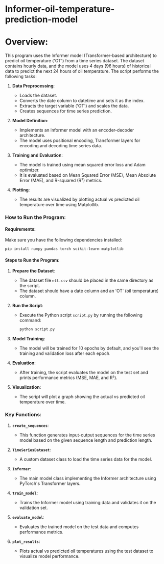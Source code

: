 # Informer-oil-temperature-prediction-model

# Overview:

This program uses the Informer model (Transformer-based architecture) to predict oil temperature ('OT') from a time series dataset. The dataset contains hourly data, and the model uses 4 days (96 hours) of historical data to predict the next 24 hours of oil temperature. The script performs the following tasks:

1. **Data Preprocessing**: 
   - Loads the dataset.
   - Converts the date column to datetime and sets it as the index.
   - Extracts the target variable ('OT') and scales the data.
   - Creates sequences for time series prediction.

2. **Model Definition**:
   - Implements an Informer model with an encoder-decoder architecture.
   - The model uses positional encoding, Transformer layers for encoding and decoding time series data.

3. **Training and Evaluation**:
   - The model is trained using mean squared error loss and Adam optimizer.
   - It is evaluated based on Mean Squared Error (MSE), Mean Absolute Error (MAE), and R-squared (R²) metrics.

4. **Plotting**:
   - The results are visualized by plotting actual vs predicted oil temperature over time using Matplotlib.

### How to Run the Program:

#### Requirements:
Make sure you have the following dependencies installed:

```bash
pip install numpy pandas torch scikit-learn matplotlib
```

#### Steps to Run the Program:

1. **Prepare the Dataset**:
   - The dataset file `ett.csv` should be placed in the same directory as the script.
   - The dataset should have a date column and an 'OT' (oil temperature) column.

2. **Run the Script**:
   - Execute the Python script `script.py` by running the following command:
   
     ```bash
     python script.py
     ```

3. **Model Training**:
   - The model will be trained for 10 epochs by default, and you'll see the training and validation loss after each epoch.

4. **Evaluation**:
   - After training, the script evaluates the model on the test set and prints performance metrics (MSE, MAE, and R²).

5. **Visualization**:
   - The script will plot a graph showing the actual vs predicted oil temperature over time.

### Key Functions:

1. **`create_sequences`**: 
   - This function generates input-output sequences for the time series model based on the given sequence length and prediction length.

2. **`TimeSeriesDataset`**:
   - A custom dataset class to load the time series data for the model.

3. **`Informer`**:
   - The main model class implementing the Informer architecture using PyTorch's Transformer layers.

4. **`train_model`**:
   - Trains the Informer model using training data and validates it on the validation set.

5. **`evaluate_model`**:
   - Evaluates the trained model on the test data and computes performance metrics.

6. **`plot_results`**:
   - Plots actual vs predicted oil temperatures using the test dataset to visualize model performance.

